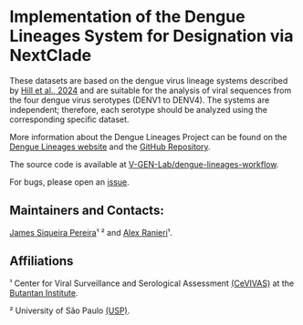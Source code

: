 # Implementation of the Dengue Lineages System for Designation via NextClade

These datasets are based on the dengue virus lineage systems described by [Hill et al., 2024](https://doi.org/10.1101/2024.05.16.24307504) and are suitable for the analysis of viral sequences from the four dengue virus serotypes (DENV1 to DENV4). The systems are independent; therefore, each serotype should be analyzed using the corresponding specific dataset.

More information about the Dengue Lineages Project can be found on the [Dengue Lineages website](https://dengue-lineages.org/) and the [GitHub Repository](https://github.com/DENV-lineages).

The source code is available at [V-GEN-Lab/dengue-lineages-workflow](https://github.com/V-GEN-Lab/dengue-lineages-workflow).

For bugs, please open an [issue](https://github.com/V-GEN-Lab/dengue-lineages-workflow/issues).

## Maintainers and Contacts:

[James Siqueira Pereira](https://github.com/jamessiqueirap)¹ ² and [Alex Ranieri](https://github.com/alex-ranieri)¹.

## Affiliations

¹ Center for Viral Surveillance and Serological Assessment [(CeVIVAS)](https://bv.fapesp.br/en/auxilios/110575/continuous-improvement-of-vaccines-center-for-viral-surveillance-and-serological-assessment-cevivas/) at the [Butantan Institute](https://en.butantan.gov.br/).

² University of São Paulo [(USP)](https://www5.usp.br/english/institutional/).
